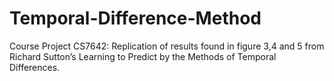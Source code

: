 # Temporal-Difference-Method
Course Project CS7642: Replication of results found in figure 3,4 and 5 from Richard Sutton’s ​Learning to Predict by the Methods of Temporal Differences​. 
